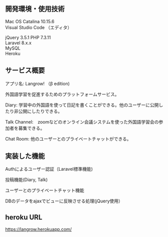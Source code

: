 ## 開発環境・使用技術 
  
Mac OS Catalina 10.15.6  
Visual Studio Code （エディタ）  

jQuery 3.5.1
PHP 7.3.11  
Laravel 8.x.x  
MySQL  
Heroku  


  
## サービス概要  
  
<p>アプリ名: Langrow! （β edition)</p>
<p>外国語学習を促進するためのプラットフォームサービス。 </p>
  
<p>Diary: 学習中の外国語を使って日記を書くことができる。他のユーザーに公開したり非公開にしたりできる。</p> 
<p>Talk Channel:　zoomなどのオンライン会議システムを使った外国語学習会の参加者を募集できる。</p>
<p>Chat Room: 他のユーザーとのプライベートチャットができる。</p>
  
## 実装した機能  
  
<p>Authによるユーザー認証（Laravel標準機能)</p>
<p>投稿機能(Diary, Talk)</p>
<p>ユーザーとのプライベートチャット機能</p>
<p>DBのデータをajaxでビューに反映させる処理(jQuery使用）</p>
  
## heroku URL  
https://langrow.herokuapp.com/
